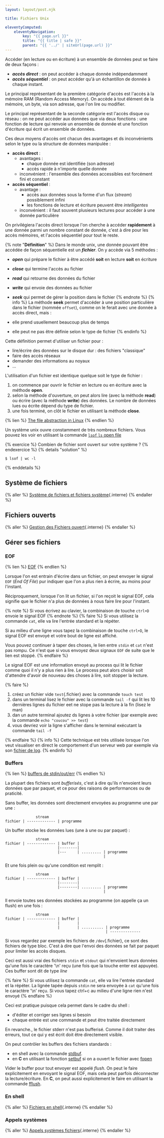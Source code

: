 ```yaml
---
layout: layout/post.njk

title: Fichiers Unix

eleventyComputed:
    eleventyNavigation:
        key: "{{ page.url }}"
        title: "{{ title | safe }}"
        parent: "{{ '../' | siteUrl(page.url) }}"
---
```


Accéder (en lecture ou en écriture) à un ensemble de données peut se faire de deux façons :

- ***accès direct*** : on peut accéder à chaque donnée indépendamment
- ***accès séquentiel*** : on peut accéder qu'à un échantillon de donnée à chaque instant.

Le principal représentant de la première catégorie d'accès est l'accès à la mémoire RAM (Random Access Memory). On accède à tout élément de la mémoire, un byte, via son adresse, que l'on lire ou modifier.

Le principal représentant de la seconde catégorie est l'accès disque ou réseau : on ne peut accéder aux données que via deux fonctions : une fonction de lecture qui renvoie un ensemble de donnée et une fonction d'écriture qui écrit un ensemble de données.

Ces deux moyens d'accès ont chacun des avantages et ds inconvénients selon le type ou la structure de données manipulée :

- **accès direct** :
  - avantages :
    - chaque donnée est identifiée (son adresse)
    - accès rapide à n'importe quelle donnée
  - inconvénient : l'ensemble des données accessibles est forcément fini et constant
- **accès séquentiel** :
  - avantage :
    - accès aux données sous la forme d'un flux (*stream*) possiblement infini
    - les fonctions de lecture et écriture peuvent être *intelligentes*
  - inconvénient : il faut souvent plusieurs lectures pour accéder à une donnée particulière

On privilégiera l'accès direct lorsque l'on cherche à accéder **rapidement** à une donnée parmi un nombre constant de donnée, c'est à dire pour les accès mémoires, et l'accès séquentiel pour tout le reste.

{% note "**Définition**" %}
Dans le monde unix, une donnée pouvant être accédée de façon séquentielle est un ***fichier***. On y accède via 5 méthodes :

- ***open*** qui prépare le fichier à être accédé **soit** en lecture **soit** en écriture
- ***close*** qui termine l'accès au fichier
- ***read*** qui retourne des données du fichier
- ***write*** qui envoie des données au fichier
- ***seek*** qui permet de gérer la position dans le fichier
{% endnote %}
{% info %}
La méthode **seek** permet d'accéder à une position particulière dans le fichier (nommée `offset`), comme on le ferait avec une donnée à accès direct, mais :

- elle prend usuellement beaucoup plus de temps
- elle peut ne pas être définie selon le type de fichier
{% endinfo %}

Cette définition permet d'utiliser un fichier pour :

- lire/écrire des données sur le disque dur : des fichiers "classique"
- faire des accès réseaux
- demander des informations au noyaux
- ...

L'utilisation d'un fichier est identique quelque soit le type de fichier :

1. on commence par ouvrir le fichier en lecture ou en écriture avec la méthode **open**.
2. selon la méthode d'ouverture, on peut alors lire (avec la méthode **read**) ou écrire (avec la méthode **write**) des données. Le nombre de données lues ou écrite dépend du type de fichier.
3. une fois terminé, on clôt le fichier en utilisant la méthode **close**.

{% lien %}
[The file abstraction in Linux](https://www.youtube.com/watch?v=UJBr211etS4&list=PLhy9gU5W1fvUND_5mdpbNVHC1WCIaABbP&index=19)
{% endlien %}

Un système unix ouvre constamment de très nombreux fichiers. Vous pouvez les voir en utilisant la commande [`lsof` `ls` open file](https://www.redhat.com/sysadmin/analyze-processes-lsof)

{% exercice %}
Combien de fichier sont ouvert sur votre système ?
{% endexercice %}
{% details "solution" %}

```shell
$ lsof | wc -l
```

{% enddetails %}

## Système de fichiers

{% aller %}
[Système de fichiers et fichiers système](système-fichiers){.interne}
{% endaller %}

## Fichiers ouverts

{% aller %}
[Gestion des Fichiers ouvert](gestion-fichiers-ouverts){.interne}
{% endaller %}

## Gérer ses fichiers

### EOF

{% lien %}
[EOF](https://www.baeldung.com/linux/eof)
{% endlien %}

Lorsque l'on est entrain d'écrire dans un fichier, on peut envoyer le signal `EOF` (*End Of File*) pur indiquer que l'on a plus rien à écrire, au moins pour l'instant.

Réciproquement, lorsque l'on lit un fichier, si l'on reçoit le signal EOF, cela signifie que le fichier n'a plus de données à nous faire lire pour l'instant.

{% note %}
Si vous écrivez au clavier, la combinaison de touche `ctrl+D` envoie le signal EOF
{% endnote %}
{% faire %}
Si vous utilisez la commande `cat`, elle va lire l'entrée standard et la répéter.

Si au milieu d'une ligne vous tapez la combinaison de touche `ctrl+D`, le signal EOF est envoyé et votre bout de ligne est affiché.  

Vous pouvez continuer à taper des choses, le lien entre `stdin` et `cat` n'est pas rompu. Ce n'est que si vous envoyez deux signaux `EOF` de suite que le lien est stoppé.
{% endfaire %}

Le signal EOF est une information envoyé au process qui lit le fichier comme quoi il n'y a plus rien à lire. Le process peut alors choisir soit  d'attendre d'avoir de nouveau des choses à lire, soit stopper la lecture.

{% faire %}

1. créez un fichier vide `test`{.fichier} avec la commande `touch test`
2. dans un terminal lisez le fichier avec la commande `tail -f` qui lit les 10 dernières lignes du fichier eet ne stope pas la lecture à la fin (lisez le man)
3. dan un autre terminal ajoutez ds lignes à votre fichier (par exemple avec la commande `echo "coucou" >> test`)
4. vous devriez voir la ligne s'afficher dans le terminal exécutant la commande `tail -f`

{% endfaire %}
{% info %}
Cette technique est très utilisée lorsque l'on veut visualiser en direct le comportement d'un serveur web par exemple via son [fichier de log](https://en.wikipedia.org/wiki/Logging_(computing)).
{% endinfo %}

### Buffers

{% lien %}
[buffers de stdin/out/err](https://www.pixelbeat.org/programming/stdio_buffering/)
{% endlien %}

La plupart des fichiers sont *bufferisés*, c'est à dire qu'ils n'envoient leurs données que par paquet, et ce pour des raisons de performances ou de praticité.

Sans buffer, les données sont directement envoyées au programme une par une :

```
              stream
fichier | ------------- | programme
```

Un buffer stocke les données lues (une à une ou par paquet) :

```
              stream
fichier | ------------- | buffer | 
                        |--------|
                        |---     | ......... | programme
                                             |
```

Et une fois plein ou qu'une condition est remplit  :

```
              stream
fichier | ------------- | buffer | 
                        |--------|
                        |--------| ......... | programme
                                             |
```

Il envoie toutes ses données stockées au programme (on appelle ça un flush) en une fois :

```
              stream
fichier | ------------- | buffer | 
                        |        |            
                        |        | .......... | programme
                                              | --------------
```

Si vous regardez par exemple les fichiers de `/dev`{.fichier}, ce sont des fichiers de type bloc. C'est à dire que l'envoi des données se fait par paquet pour limiter les accès disques.

Ceci est aussi vrai des fichiers `stdin` et `stdout` qui n'envoient leurs données qu'une fois le caractère '\n' reçu (une fois que la touche enter est appuyée). Ces buffer sont dit de type *line*

{% faire %}
Si vous utilisez la commande `cat`, elle va lire l'entrée standard et la répéter.
La lignée tapée depuis `stdin` ne sera envoyée à `cat` qu'une fois le caractère '\n' reçu. Si vous tapez ctrl+c au milieu d'une ligne rien n'est envoyé
{% endfaire %}

Ceci est pratique puisque cela permet dans le cadre du shell :

- d'éditer et corriger ses lignes si besoin
- chaque entrée est une commande et peut être traitée directement

En revanche., le fichier stderr n'est pas bufferisé. Comme il doit traiter des erreurs, tout ce qui y est écrit doit être directement visible.

On peut contrôler les buffers des fichiers standards :

- en shell avec la commande [stdbuf](https://www.gnu.org/software/coreutils/manual/html_node/stdbuf-invocation.html#stdbuf-invocation).
- en **C** en utilisant la fonction [setbuf](https://man7.org/linux/man-pages/man3/setbuf.3.html) si on a ouvert le fichier avec [fopen](../fichiers-C)

Vider le buffer pour tout envoyer est appelé *flush*. On peut le faire explicitement en envoyant le signal EOF, mais cela peut parfois déconnecter la lecture/écriture. En **C**, on peut aussi explicitement le faire  en utilisant la commande [fflush](https://koor.fr/C/cstdio/fflush.wp).

### En shell

{% aller %}
[Fichiers en shell](fichiers-shell){.interne}
{% endaller %}

### Appels systèmes

{% aller %}
[Appels systèmes fichiers](fichiers-syscall){.interne}
{% endaller %}
